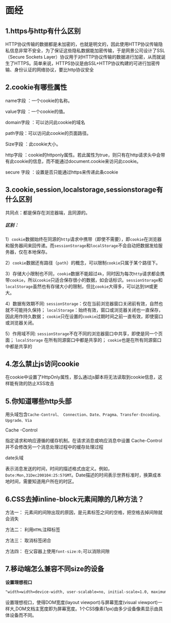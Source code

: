 # 面经

## 1.https与http有什么区别

  HTTP协议传输的数据都是未加密的，也就是明文的，因此使用HTTP协议传输隐私信息非常不安全，为了保证这些隐私数据能加密传输，于是网景公司设计了SSL（Secure Sockets Layer）协议用于对HTTP协议传输的数据进行加密，从而就诞生了HTTPS。简单来说，HTTPS协议是由SSL+HTTP协议构建的可进行加密传输、身份认证的网络协议，要比http协议安全

## 2.cookie有哪些属性

name字段 ：一个cookie的名称。

value字段 ：一个cookie的值。

domain字段 ：可以访问此cookie的域名

path字段：可以访问此cookie的页面路径。

Size字段 ：此cookie大小。

http字段 ：cookie的httponly属性。若此属性为true，则只有在http请求头中会带有此cookie的信息，而不能通过document.cookie来访问此cookie。

secure 字段 ：设置是否只能通过https来传递此条cookie

## 3.cookie,session,localstorage,sessionstorage有什么区别

共同点：都是保存在浏览器端，且同源的。

##### 区别：

1）`cookie`数据始终在同源的`http`请求中携带（即使不需要），即`cookie`在浏览器和服务器间来回传递。而`sessionStorage`和`localStorage`不会自动把数据发给服务器，仅在本地保存。

2）`cookie`数据还有路径（`path`）的概念，可以限制`cookie`只属于某个路径下。

3）存储大小限制也不同，`cookie`数据不能超过`4k`，同时因为每次`http`请求都会携带`cookie`，所以`cookie`只适合保存很小的数据，如会话标识。`sessionStorage`和`localStorage`虽然也有存储大小的限制，但比`cookie`大得多，可以达到`5M`或更大。

4）数据有效期不同:
 `sessionStorage`：仅在当前浏览器窗口关闭前有效，自然也就不可能持久保持；
 `localStorage`：始终有效，窗口或浏览器关闭也一直保存，因此用作持久数据；
 `cookie`只在设置的`cookie`过期时间之前一直有效，即使窗口或浏览器关闭。

5）作用域不同:
 `sessionStorage`不在不同的浏览器窗口中共享，即使是同一个页面；
 `localStorage` 在所有同源窗口中都是共享的；
 `cookie`也是在所有同源窗口中都是共享的

## 4.怎么禁止js访问cookie

在cookie中设置了HttpOnly属性，那么通过js脚本将无法读取到cookie信息，这样能有效的防止XSS攻击

## 5.你知道哪些http头部

用头域包含`Cache-Control、 Connection、Date、Pragma、Transfer-Encoding、Upgrade、Via`

Cache -Control

指定请求和响应遵循的缓存机制。在请求消息或响应消息中设置 Cache-Control并不会修改另一个消息处理过程中的缓存处理过程

date头域

表示消息发送的时间，时间的描述格式由定义。例如，`Date:Mon,31Dec200104:25:57GMT`。Date描述的时间表示世界标准时，换算成本地时间，需要知道用户所在的时区。

## 6.CSS去掉inline-block元素间隙的几种方法？

方法一： 元素间的间隙出现的原因，是元素标签之间的空格，把空格去掉间隙就会消失

方法二： 利用`HTML`注释标签

方法三： 取消标签闭合

方法四： 在父容器上使用`font-size:0;`可以消除间隙

## 7.移动端怎么兼容不同size的设备

**设置理想视口**

```html
"width=width=device-width, user-scalable=no, initial-scale=1.0, maximum-scale=1.0, minimum-scale=1.0"
```

设置理想视口，使得DOM宽度(layout viewport)与屏幕宽度(visual viewport)一样大,DOM文档主宽度即为屏幕宽度。1个CSS像素(1px)由多少设备像素显示由具体设备而不同。